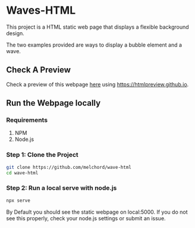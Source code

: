 # Waves-HTML

This project is a HTML static web page that displays a flexible background design.

The two examples provided are ways to display a bubble element and a wave.

## Check A Preview

Check a preview of this webpage [here](http://htmlpreview.github.io/?https://github.com/melchord/wave-html/blob/master/index.html) using https://htmlpreview.github.io.

## Run the Webpage locally

### Requirements

1. NPM
2. Node.js

### Step 1: Clone the Project

```sh
git clone https://github.com/melchord/wave-html
cd wave-html
```

### Step 2: Run a local serve with node.js

```sh
npx serve
```

By Default you should see the static webpage on local:5000. If you do not see this properly, check your node.js settings or submit an issue.
